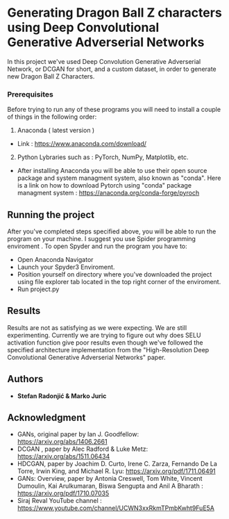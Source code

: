 # Generating Dragon Ball Z characters using Deep Convolutional Generative Adverserial Networks

In this project we've used Deep Convolution Generative Adverserial Network, or DCGAN for short, and a custom dataset, in order to generate new Dragon Ball Z Characters.

### Prerequisites

Before trying to run any of these programs you will need to install a couple of things in the following order:
1. Anaconda ( latest version ) 
  - Link : https://www.anaconda.com/download/
2. Python Lybraries such as : PyTorch, NumPy, Matplotlib, etc.
  - After installing Anaconda you will be able to use their open source package and system managment system, also
  known as "conda". Here is a link on how to download Pytorch using "conda" package managment system : https://anaconda.org/conda-forge/pyroch

## Running the project

After you've completed steps specified above, you will be able to run the program on your machine. I suggest you use Spider programming enviroment . To open Spyder and run the program you have to:
 - Open Anaconda Navigator
 - Launch your Spyder3 Enviroment.
 - Position yourself on directory where you've downloaded the project using file explorer tab located in the top right corner of the enviroment. 
 - Run project.py

## Results 

Results are not as satisfying as we were expecting. We are still experimenting. Currently we are trying to figure out why does SELU activation function give poor results even though we've followed the specified architecture implementation from the "High-Resolution Deep Convolutional Generative Adverserial Networks" paper. 

## Authors

* **Stefan Radonjić & Marko Juric** 

## Acknowledgment
- GANs, original paper by Ian J. Goodfellow: https://arxiv.org/abs/1406.2661
- DCGAN , paper by Alec Radford & Luke Metz: https://arxiv.org/abs/1511.06434
- HDCGAN, paper by Joachim D. Curto, Irene C. Zarza, Fernando De La Torre, Irwin King, and Michael R. Lyu: https://arxiv.org/pdf/1711.06491
- GANs: Overview, paper by Antonia Creswell, Tom White, Vincent Dumoulin, Kai Arulkumaran, Biswa Sengupta and Anil A Bharath : https://arxiv.org/pdf/1710.07035
- Siraj Reval YouTube channel : https://www.youtube.com/channel/UCWN3xxRkmTPmbKwht9FuE5A
